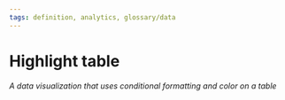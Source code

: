```yaml
---
tags: definition, analytics, glossary/data
---
```

#  Highlight table
*A data visualization that uses conditional formatting and color on a table*